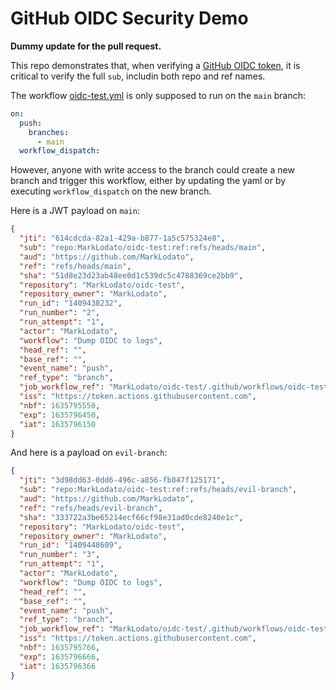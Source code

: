 # GitHub OIDC Security Demo

**Dummy update for the pull request.**

This repo demonstrates that, when verifying a
[GitHub OIDC token](https://docs.github.com/en/actions/deployment/security-hardening-your-deployments/about-security-hardening-with-openid-connect),
it is critical to verify the full `sub`, includin both repo and ref names.

The workflow [oidc-test.yml](.github/workflows/oidc-test.yml) is only supposed
to run on the `main` branch:

```yaml
on:
  push:
    branches:
      - main
  workflow_dispatch:
```

However, anyone with write access to the branch could create a new branch and
trigger this workflow, either by updating the yaml or by executing
`workflow_dispatch` on the new branch.

Here is a JWT payload on `main`:

```json
{
  "jti": "614cdcda-82a1-429a-b877-1a5c575324e8",
  "sub": "repo:MarkLodato/oidc-test:ref:refs/heads/main",
  "aud": "https://github.com/MarkLodato",
  "ref": "refs/heads/main",
  "sha": "51d8e23d23ab48ee0d1c539dc5c4788369ce2bb9",
  "repository": "MarkLodato/oidc-test",
  "repository_owner": "MarkLodato",
  "run_id": "1409438232",
  "run_number": "2",
  "run_attempt": "1",
  "actor": "MarkLodato",
  "workflow": "Dump OIDC to logs",
  "head_ref": "",
  "base_ref": "",
  "event_name": "push",
  "ref_type": "branch",
  "job_workflow_ref": "MarkLodato/oidc-test/.github/workflows/oidc-test.yml@refs/heads/main",
  "iss": "https://token.actions.githubusercontent.com",
  "nbf": 1635795550,
  "exp": 1635796450,
  "iat": 1635796150
}
```

And here is a payload on `evil-branch`:

```json
{
  "jti": "3d98dd63-0dd6-496c-a856-fb847f125171",
  "sub": "repo:MarkLodato/oidc-test:ref:refs/heads/evil-branch",
  "aud": "https://github.com/MarkLodato",
  "ref": "refs/heads/evil-branch",
  "sha": "333722a3be65214ecf66cf98e31ad0cde8240e1c",
  "repository": "MarkLodato/oidc-test",
  "repository_owner": "MarkLodato",
  "run_id": "1409448609",
  "run_number": "3",
  "run_attempt": "1",
  "actor": "MarkLodato",
  "workflow": "Dump OIDC to logs",
  "head_ref": "",
  "base_ref": "",
  "event_name": "push",
  "ref_type": "branch",
  "job_workflow_ref": "MarkLodato/oidc-test/.github/workflows/oidc-test.yml@refs/heads/evil-branch",
  "iss": "https://token.actions.githubusercontent.com",
  "nbf": 1635795766,
  "exp": 1635796666,
  "iat": 1635796366
}
```

